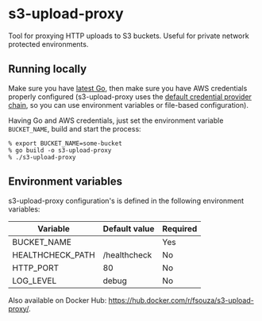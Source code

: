 s3-upload-proxy
===============

Tool for proxying HTTP uploads to S3 buckets. Useful for private network
protected environments.

Running locally
---------------

Make sure you have [latest Go](https://golang.org/doc/install), then make sure
you have AWS credentials properly configured (s3-upload-proxy uses the [default
credential provider
chain](https://docs.aws.amazon.com/sdk-for-java/v1/developer-guide/credentials.html#credentials-default),
so you can use environment variables or file-based configuration).

Having Go and AWS credentials, just set the environment variable
``BUCKET_NAME``, build and start the process:

```
% export BUCKET_NAME=some-bucket
% go build -o s3-upload-proxy
% ./s3-upload-proxy
```

Environment variables
---------------------

s3-upload-proxy configuration's is defined in the following environment
variables:

| Variable         | Default value | Required  |
| ---------------- | ------------- | --------- |
| BUCKET_NAME      |               | Yes       |
| HEALTHCHECK_PATH | /healthcheck  | No        |
| HTTP_PORT        | 80            | No        |
| LOG_LEVEL        | debug         | No        |

Also available on Docker Hub: https://hub.docker.com/r/fsouza/s3-upload-proxy/.

